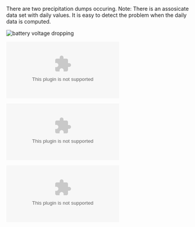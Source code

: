 There are two precipitation dumps occuring.    Note: There is an assosicate data set with daily values. It is easy to detect the problem when the daily data is computed.





![battery voltage dropping](https://github.com/usbr/pisces-example-data/raw/master/data-issues/precipitation/precipitation_gauge_manual_dump.jpg)

![15 minute Data](https://github.com/usbr/pisces-example-data/raw/master/data-issues/battery/precipitation_gauge_manual_dump.csv )

![15 minute Data another example - at Arrowrock Reservoir](https://github.com/usbr/pisces-example-data/raw/master/data-issues/battery/precipitation_gauge_manual_dump-arrowrock.csv )


![Daily Data](https://github.com/usbr/pisces-example-data/raw/master/data-issues/battery/precipitation_gauge_manual_dump_daily.csv)
